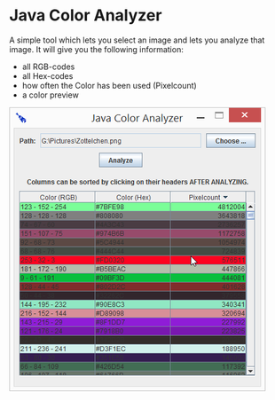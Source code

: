 # Java Color Analyzer

A simple tool which lets you select an image and lets you analyze that image. It will give you the following information:

- all RGB-codes
- all Hex-codes
- how often the Color has been used (Pixelcount)
- a color preview

![Screenshot](/screenshot.png)
